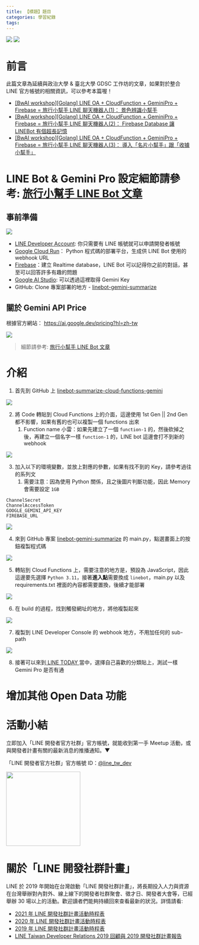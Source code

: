 ```yaml
---
title: 【標題】題目
categories: 學習紀錄
tags:
---
```



![](https://nijialin.com/images/2024/)
![](https://nijialin.com/images/common.jpeg)


# 前言


此篇文章為延續與政治大學 & 臺北大學 GDSC 工作坊的文章，如果對於整合 LINE 官方帳號的相關資訊，可以參考本篇喔！

<!-- more -->

- [[BwAI workshop][Golang] LINE OA + CloudFunction + GeminiPro + Firebase = 旅行小幫手 LINE 聊天機器人(1)： 景色辨識小幫手](https://www.evanlin.com/linebot-cloudfunc-firebase-gemini-workshop/)
- [[BwAI workshop][Golang] LINE OA + CloudFunction + GeminiPro + Firebase = 旅行小幫手 LINE 聊天機器人(2)： Firebase Database 讓 LINEBot 有個超長記憶](https://www.evanlin.com/linebot-cloudfunc-firebase-gemini-workshop2/)
- [[BwAI workshop][Golang] LINE OA + CloudFunction + GeminiPro + Firebase = 旅行小幫手 LINE 聊天機器人(3)： 導入「名片小幫手」跟「收據小幫手」](https://www.evanlin.com/linebot-cloudfunc-firebase-gemini-workshop3/)



# LINE Bot & Gemini Pro 設定細節請參考: [旅行小幫手 LINE Bot 文章](https://www.evanlin.com/linebot-cloudfunc-firebase-gemini-workshop/)



## 事前準備

![](https://nijialin.com/images/2024/gemini-workshop/image-20240410165104899.png)

- [LINE Developer Account](https://developers.line.biz/en/): 你只需要有 LINE 帳號就可以申請開發者帳號
- [Google Cloud Run](https://cloud.google.com/run?hl=zh-TW)： Python 程式碼的部署平台，生成供 LINE Bot 使用的 webhook URL
- [Firebase](https://firebase.google.com/)：建立 Realtime database，LINE Bot 可以記得你之前的對話，甚至可以回答許多有趣的問題
- [Google AI Studio](https://aistudio.google.com/app/prompts/new_chat): 可以透過這裡取得 Gemini Key
- GitHub: Clone 專案部署的地方 - [linebot-gemini-summarize](https://github.com/louis70109/linebot-gemini-summarize)

## 關於 Gemini API Price

根據官方網站： https://ai.google.dev/pricing?hl=zh-tw

![](https://nijialin.com/images/2024/gemini-workshop/image-20240412195805278.png)

> 細節請參考: [旅行小幫手 LINE Bot 文章](https://www.evanlin.com/linebot-cloudfunc-firebase-gemini-workshop/)

# 介紹

1. 首先到 GitHub 上 [linebot-summarize-cloud-functions-gemini](https://github.com/louis70109/linebot-summarize-cloud-functions-gemini)

![](https://nijialin.com/images/2024/gemini-workshop/1.png)

2. 將 Code 轉貼到 Cloud Functions 上的介面，這邊使用 1st Gen || 2nd Gen 都不影響，如果有舊的也可以複製一個 functions 出來
   1. Function name 小雷：如果先建立了一個 `function-1` 的，然後砍掉之後，再建立一個名字一樣 `function-1` 的，LINE bot 這邊會打不到新的 webhook

![](https://nijialin.com/images/2024/gemini-workshop/2.png)

3. 加入以下的環境變數，並放上對應的參數，如果有找不到的 Key，請參考過往的系列文
   1. 需要注意：因為使用 Python 關係，且之後圖片判斷功能，因此 Memory 會需要設定 `1GB`

```
ChannelSecret
ChannelAccessToken
GOOGLE_GEMINI_API_KEY
FIREBASE_URL
```

![](https://nijialin.com/images/2024/gemini-workshop/3.png)

4. 來到 GitHub 專案 [linebot-gemini-summarize](https://github.com/louis70109/linebot-gemini-summarize) 的 main.py，點選畫面上的按鈕複製程式碼

![](https://nijialin.com/images/2024/gemini-workshop/4.png)

5. 轉貼到 Cloud Functions 上，需要注意的地方是，預設為 JavaScript，因此這邊要先選擇 `Python 3.11`，接著**進入點**需要換成 `linebot`，main.py 以及 requirements.txt 裡面的內容都需要置換，後續才能部署

![](https://nijialin.com/images/2024/gemini-workshop/5.png)


6. 在 build 的過程，找到觸發網址的地方，將他複製起來

![](https://nijialin.com/images/2024/gemini-workshop/6.png)

7. 複製到 LINE Developer Console 的 webhook 地方，不用加任何的 sub-path

![](https://nijialin.com/images/2024/gemini-workshop/7.png)

8. 接著可以來到[ LINE TODAY ](https://today.line.me/tw/v3/tab)當中，選擇自己喜歡的分類貼上，測試一樣 Gemini Pro 是否有通


# 增加其他 Open Data 功能

# 活動小結

立即加入「LINE 開發者官方社群」官方帳號，就能收到第一手 Meetup 活動，或與開發者計畫有關的最新消息的推播通知。▼

「LINE 開發者官方社群」官方帳號 ID：[@line_tw_dev](https://qr-official.line.me/gs/M_908lugfe_BW.png)

<img src="https://qr-official.line.me/gs/M_908lugfe_BW.png" width="200" height="200">

# 關於「LINE 開發社群計畫」

LINE 於 2019 年開始在台灣啟動「LINE 開發社群計畫」，將長期投入人力與資源在台灣舉辦對內對外、線上線下的開發者社群聚會、徵才日、開發者大會等，已經舉辦 30 場以上的活動。歡迎讀者們能夠持續回來查看最新的狀況。詳情請看:

- [2021 年 LINE 開發社群計畫活動時程表](https://engineering.linecorp.com/zh-hant/blog/2021-line-tw-devrel/)
- [2020 年 LINE 開發社群計畫活動時程表](https://engineering.linecorp.com/zh-hant/blog/2020-line-tw-devrel/)
- [2019 年 LINE 開發社群計畫活動時程表](https://engineering.linecorp.com/zh-hant/blog/line-taiwan-developer-relations-2019-plan/)
- [LINE Taiwan Developer Relations 2019 回顧與 2019 開發社群計畫報告](https://engineering.linecorp.com/zh-hant/blog/line-taiwan-developer-relations-2019/)


<style>
  section.compact {
    font-size: 150%  
  }
  img[alt~="center"] {
    display: block;
    margin: 0 auto;
  }
</style>